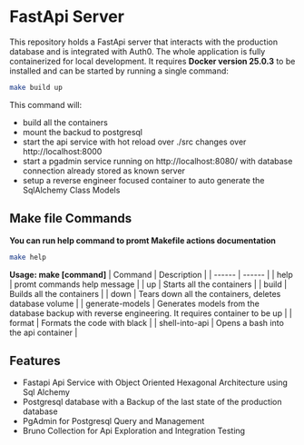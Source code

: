 # FastApi Server
This repository holds a FastApi server that interacts with the production database and is integrated with Auth0. The whole application is fully containerized for local development. It requires __Docker version 25.0.3__ to be installed and can be started by running a single command:
```bash
make build up
```
This command will:
- build all the containers
- mount the backud to postgresql
- start the api service with hot reload over ./src changes over http://localhost:8000
- start a pgadmin service running on http://localhost:8080/ with database connection already stored as known server
- setup a reverse engineer focused container to auto generate the SqlAlchemy Class Models

## Make file Commands
__You can run help command to promt Makefile actions documentation__
```bash
make help
```
__Usage: make [command]__
| Command | Description |
| ------ | ------ |
| help | promt commands help message |
| up | Starts all the containers |
| build | Builds all the containers |
| down | Tears down all the containers, deletes database volume |
| generate-models | Generates models from the database backup with reverse engineering. It requires container to be up |
| format | Formats the code with black |
| shell-into-api | Opens a bash into the api container |

## Features

- Fastapi Api Service with Object Oriented Hexagonal Architecture using Sql Alchemy
- Postgresql database with a Backup of the last state of the production database
- PgAdmin for Postgresql Query and Management
- Bruno Collection for Api Exploration and Integration Testing